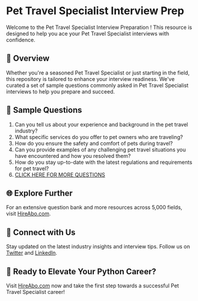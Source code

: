 # Pet Travel Specialist Interview Prep

Welcome to the Pet Travel Specialist Interview Preparation ! This resource is designed to help you ace your Pet Travel Specialist interviews with confidence.

## 🚀 Overview

Whether you're a seasoned Pet Travel Specialist or just starting in the field, this repository is tailored to enhance your interview readiness. We've curated a set of sample questions commonly asked in Pet Travel Specialist interviews to help you prepare and succeed.

## 📝 Sample Questions

1. Can you tell us about your experience and background in the pet travel industry?
2. What specific services do you offer to pet owners who are traveling?
3. How do you ensure the safety and comfort of pets during travel?
4. Can you provide examples of any challenging pet travel situations you have encountered and how you resolved them?
5. How do you stay up-to-date with the latest regulations and requirements for pet travel?
6. [CLICK HERE FOR MORE QUESTIONS](https://hireabo.com/job/11_4_17/Pet%20Travel%20Specialist)

## 🌐 Explore Further

For an extensive question bank and more resources across 5,000 fields, visit [HireAbo.com](https://www.hireabo.com).

## 📱 Connect with Us

Stay updated on the latest industry insights and interview tips. Follow us on [Twitter](https://twitter.com/hireabo) and [LinkedIn](https://www.linkedin.com/in/hire-abo-3609972a8/).

## 🚀 Ready to Elevate Your Python Career?

Visit [HireAbo.com](https://www.hireabo.com) now and take the first step towards a successful Pet Travel Specialist career!